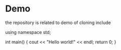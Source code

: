 # Demo
the repository is related to demo of cloning
include <iostream>

using namespace std;

int main()
{
    cout << "Hello world!" << endl;
    return 0;
}
